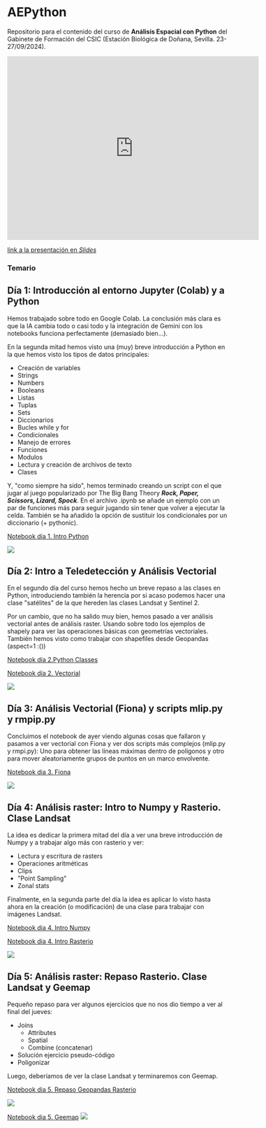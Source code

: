 # AEPython

Repositorio para el contenido del curso de **Análisis Espacial con Python** del Gabinete de Formación del CSIC (Estación Biológica de Doñana, Sevilla. 23-27/09/2024).

<iframe src="https://slides.com/diegogarciadiaz/deck-9c545b/embed" width="576" height="420" title="AEPython" scrolling="no" frameborder="0" webkitallowfullscreen mozallowfullscreen allowfullscreen></iframe>

[link a la presentación en *Slides*](https://slides.com/diegogarciadiaz/deck-9c545b)

### Temario

## Día 1: Introducción al entorno Jupyter (Colab) y a Python

Hemos trabajado sobre todo en Google Colab. La conclusión más clara es que la IA cambia todo o casi todo y la integración de Gemini con los notebooks funciona perfectamente (demasiado bien...).

En la segunda mitad hemos visto una (muy) breve introducción a Python en la que hemos visto los tipos de datos principales:  

* Creación de variables
* Strings
* Numbers
* Booleans
* Listas
* Tuplas
* Sets
* Diccionarios
* Bucles while y for
* Condicionales
* Manejo de errores
* Funciones
* Modulos
* Lectura y creación de archivos de texto
* Clases

Y, "como siempre ha sido", hemos terminado creando un script con el que jugar al juego popularizado por The Big Bang Theory  ***Rock, Paper, Scissors, Lizard, Spock***. En el archivo .ipynb se añade un ejemplo con un par de funciones más para seguir jugando sin tener que volver a ejecutar la celda. También se ha añadido la opción de sustituir los condicionales por un diccionario (+ pythonic).

[Notebook día 1. Intro Python](https://github.com/Digdgeo/AEPython_2024/blob/main/D%C3%ADa%201/Day1_Completo.ipynb)

![](https://i.imgur.com/IZD1dlL.png)

## Día 2: Intro a Teledetección y Análisis Vectorial

En el segundo día del curso hemos hecho un breve repaso a las clases en Python, introduciendo también la herencia por si acaso podemos hacer una clase "satélites" de la que hereden las clases Landsat y Sentinel 2.

Por un cambio, que no ha salido muy bien, hemos pasado a ver análisis vectorial antes de análisis raster. Usando sobre todo los ejemplos de shapely para ver las operaciones básicas con geometrías vectoriales.
También hemos visto como trabajar con shapefiles desde Geopandas (aspect=1 :())

[Notebook día 2.Python Classes](https://github.com/Digdgeo/AEPython_2024/blob/main/D%C3%ADa2/Python_Clasess.ipynb)

[Notebook día 2. Vectorial](https://github.com/Digdgeo/AEPython_2024/blob/main/D%C3%ADa2/Dia_2_Vectorial.ipynb)

![](https://i.imgur.com/mcWcZYY.png)

## Día 3: Análisis Vectorial (Fiona) y scripts mlip.py y rmpip.py

Concluimos el notebook de ayer viendo algunas cosas que fallaron y pasamos a ver vectorial con Fiona y ver dos scripts más complejos (mlip.py y rmpi.py): Uno para obtener las líneas máximas dentro de polígonos y otro para mover aleatoriamente grupos de puntos en un marco envolvente.

[Notebook dia 3. Fiona](https://github.com/Digdgeo/AEPython_2024/blob/main/D%C3%ADa3/Dia_3_vectorial_fiona.ipynb)

![](https://i.imgur.com/fOMDouZ.png)

## Día 4: Análisis raster: Intro to Numpy y Rasterio. Clase Landsat

La idea es dedicar la primera mitad del día a ver una breve introducción de Numpy y a trabajar algo más con rasterio y ver:

* Lectura y escritura de rasters
* Operaciones aritméticas
* Clips
* "Point Sampling"
* Zonal stats

 Finalmente, en la segunda parte del día la idea es aplicar lo visto hasta ahora en la creación (o modificación) de una clase para trabajar con imágenes Landsat.

[Notebook dia 4. Intro Numpy](https://github.com/Digdgeo/AEPython_2024/blob/main/D%C3%ADa%204/Intro_Numpy.ipynb)

[Notebook dia 4. Intro Rasterio](https://github.com/Digdgeo/AEPython_2024/blob/main/D%C3%ADa%204/Intro_Rasterio%20.ipynb)

![](https://i.imgur.com/ZvGb8Cc.png)

## Día 5: Análisis raster: Repaso Rasterio. Clase Landsat y Geemap

Pequeño repaso para ver algunos ejercicios que no nos dio tiempo a ver al final del jueves:

* Joins
  * Attributes
  * Spatial
  * Combine (concatenar)
* Solución ejercicio pseudo-código
* Poligonizar

 Luego, deberíamos de ver la clase Landsat y terminaremos con Geemap.

[Notebook dia 5. Repaso Geopandas Rasterio](https://github.com/Digdgeo/AEPython_2024/blob/main/D%C3%ADa%205/Repaso_dia5.ipynb)

![](https://i.imgur.com/0rysdVv.png)

[Notebook dia 5. Geemap](https://github.com/Digdgeo/AEPython_2024/blob/main/D%C3%ADa%204/Intro_Rasterio%20.ipynb)
![](https://i.imgur.com/Vwt3r1r.png)